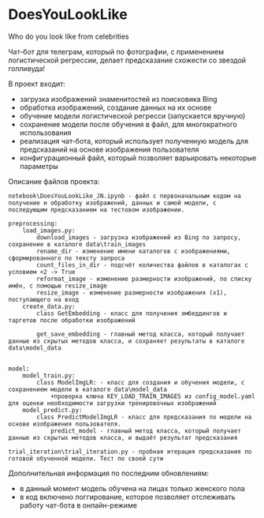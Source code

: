 # DoesYouLookLike
Who do you look like from celebrities


Чат-бот для телеграм, который по фотографии, с применением логистической регрессии, делает предсказание схожести со звездой голливуда!

В проект входит:
- загрузка изображений знаменитостей из поисковика Bing
- обработка изображений, создание данных на их основе
- обучение модели логистической регресси (запускается вручную)
- сохранение модели после обучения в файл, для многократного использования 
- реализация чат-бота, который использует полученную модель для предсказаний на основе изображения пользователя
- конфигурационный файл, который позволяет варьировать некоторые параметры

Описание файлов проекта:

	notebook\DoesYouLookLike_JN.ipynb - файл с первоначальным кодом на получение и обработку изображений, данных и самой модели, с последующим предсказанием на тестовом изображении.

	preprocessing:
		load_images.py:
			download_images - загрузка изображений из Bing по запросу, сохранение в каталоге data\train_images
			rename_dir - изменение имени каталогов с изображениями, сформированного по тексту запроса
			count_files_in_dir - подсчёт количества файлов в каталогах с условием <2 -> True 
			reformat_image - изменение размерности изображений, по списку имён, с помощью resize_image
			resize_image - изменение размерности изображения (х1), поступающего на вход
		create_data.py:
			class GetEmbedding - класс для получения эмбеддингов и таргетов после обработки изображений
				
			get_save_embedding - главный метод класса, который получает данные из скрытых методов класса, и сохраняет результаты в каталоге data\model_data


	model:
		model_train.py:
			class ModelImgLR: - класс для создания и обучения модели, с сохранением модели в каталоге data\model_data
				+проверка ключа KEY_LOAD_TRAIN_IMAGES из config_model.yaml для оценки необходимости загрузки тренировочных изображений
		model_predict.py:
		 	class PredictModelImgLR - класс для предсказания по модели на основе изображения пользователя. 
		 		predict_model - главный метод класса, который получает данные из скрытых методов класса, и выдаёт результат предсказания

	trial_iteration\trial_iteration.py - пробная итерация предсказания по готовой обученной модели. Тест по своей сути

Дополнительная информация по последним обновлениям:
- в данный момент модель обучена на лицах только женского пола
- в код включено логгирование, которое позволяет отслеживать работу чат-бота в онлайн-режиме
